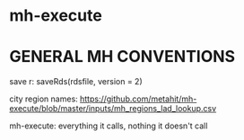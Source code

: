 # mh-execute

# GENERAL MH CONVENTIONS

save r: saveRds(rdsfile, version = 2)

city region names: https://github.com/metahit/mh-execute/blob/master/inputs/mh_regions_lad_lookup.csv

mh-execute: everything it calls, nothing it doesn't call
